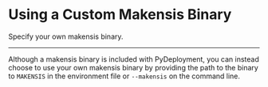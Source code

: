 # Using a Custom Makensis Binary

Specify your own makensis binary.

---

Although a makensis binary is included with PyDeployment, you can instead choose
to use your own makensis binary by providing the path to the binary to
`MAKENSIS` in the environment file or `--makensis` on the command line.
